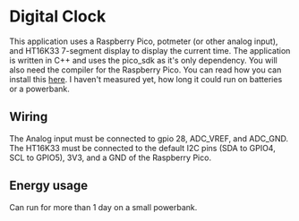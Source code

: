 # Digital Clock
This application uses a Raspberry Pico, potmeter (or other analog input), and HT16K33 7-segment display to display the current time.
The application is written in C++ and uses the pico_sdk as it's only dependency.
You will also need the compiler for the Raspberry Pico.
You can read how you can install this [here](https://datasheets.raspberrypi.com/pico/getting-started-with-pico.pdf).
I haven't measured yet, how long it could run on batteries or a powerbank.

## Wiring
The Analog input must be connected to gpio 28, ADC_VREF, and ADC_GND. The HT16K33 must be connected to the default I2C pins (SDA to GPIO4, SCL to GPIO5), 3V3, and a GND of the Raspberry Pico.

## Energy usage
Can run for more than 1 day on a small powerbank.